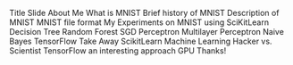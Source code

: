 Title Slide
About Me
What is MNIST
Brief history of MNIST
Description of MNIST
MNIST file format
My Experiments on MNIST using SciKitLearn
Decision Tree
Random Forest
SGD
Perceptron
Multilayer Perceptron
Naive Bayes
TensorFlow
Take Away
ScikitLearn
Machine Learning Hacker vs. Scientist
TensorFlow an interesting approach
GPU
Thanks!


